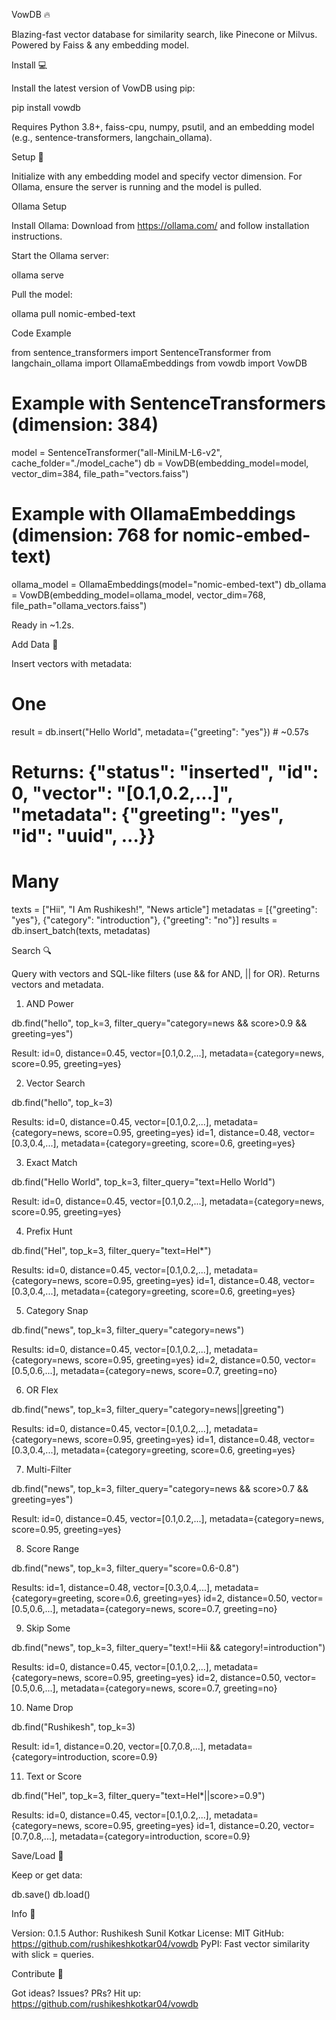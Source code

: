VowDB 🔥

Blazing-fast vector database for similarity search, like Pinecone or Milvus. Powered by Faiss & any embedding model.



Install 💻

Install the latest version of VowDB using pip:

pip install vowdb



Requires Python 3.8+, faiss-cpu, numpy, psutil, and an embedding model (e.g., sentence-transformers, langchain_ollama).



Setup 🚀

Initialize with any embedding model and specify vector dimension. For Ollama, ensure the server is running and the model is pulled.

Ollama Setup





Install Ollama: Download from https://ollama.com/ and follow installation instructions.



Start the Ollama server:

ollama serve



Pull the model:

ollama pull nomic-embed-text

Code Example

from sentence_transformers import SentenceTransformer
from langchain_ollama import OllamaEmbeddings
from vowdb import VowDB

# Example with SentenceTransformers (dimension: 384)
model = SentenceTransformer("all-MiniLM-L6-v2", cache_folder="./model_cache")
db = VowDB(embedding_model=model, vector_dim=384, file_path="vectors.faiss")

# Example with OllamaEmbeddings (dimension: 768 for nomic-embed-text)
ollama_model = OllamaEmbeddings(model="nomic-embed-text")
db_ollama = VowDB(embedding_model=ollama_model, vector_dim=768, file_path="ollama_vectors.faiss")



Ready in ~1.2s.



Add Data 📝

Insert vectors with metadata:

# One
result = db.insert("Hello World", metadata={"greeting": "yes"})  # ~0.57s
# Returns: {"status": "inserted", "id": 0, "vector": "[0.1,0.2,...]", "metadata": {"greeting": "yes", "id": "uuid", ...}}

# Many
texts = ["Hii", "I Am Rushikesh!", "News article"]
metadatas = [{"greeting": "yes"}, {"category": "introduction"}, {"greeting": "no"}]
results = db.insert_batch(texts, metadatas)



Search 🔍

Query with vectors and SQL-like filters (use && for AND, || for OR). Returns vectors and metadata.

1. AND Power

db.find("hello", top_k=3, filter_query="category=news && score>0.9 && greeting=yes")

Result:
id=0, distance=0.45, vector=[0.1,0.2,...], metadata={category=news, score=0.95, greeting=yes}



2. Vector Search

db.find("hello", top_k=3)

Results:
id=0, distance=0.45, vector=[0.1,0.2,...], metadata={category=news, score=0.95, greeting=yes}
id=1, distance=0.48, vector=[0.3,0.4,...], metadata={category=greeting, score=0.6, greeting=yes}



3. Exact Match

db.find("Hello World", top_k=3, filter_query="text=Hello World")

Result:
id=0, distance=0.45, vector=[0.1,0.2,...], metadata={category=news, score=0.95, greeting=yes}



4. Prefix Hunt

db.find("Hel", top_k=3, filter_query="text=Hel*")

Results:
id=0, distance=0.45, vector=[0.1,0.2,...], metadata={category=news, score=0.95, greeting=yes}
id=1, distance=0.48, vector=[0.3,0.4,...], metadata={category=greeting, score=0.6, greeting=yes}



5. Category Snap

db.find("news", top_k=3, filter_query="category=news")

Results:
id=0, distance=0.45, vector=[0.1,0.2,...], metadata={category=news, score=0.95, greeting=yes}
id=2, distance=0.50, vector=[0.5,0.6,...], metadata={category=news, score=0.7, greeting=no}



6. OR Flex

db.find("news", top_k=3, filter_query="category=news||greeting")

Results:
id=0, distance=0.45, vector=[0.1,0.2,...], metadata={category=news, score=0.95, greeting=yes}
id=1, distance=0.48, vector=[0.3,0.4,...], metadata={category=greeting, score=0.6, greeting=yes}



7. Multi-Filter

db.find("news", top_k=3, filter_query="category=news && score>0.7 && greeting=yes")

Result:
id=0, distance=0.45, vector=[0.1,0.2,...], metadata={category=news, score=0.95, greeting=yes}



8. Score Range

db.find("news", top_k=3, filter_query="score=0.6-0.8")

Results:
id=1, distance=0.48, vector=[0.3,0.4,...], metadata={category=greeting, score=0.6, greeting=yes}
id=2, distance=0.50, vector=[0.5,0.6,...], metadata={category=news, score=0.7, greeting=no}



9. Skip Some

db.find("news", top_k=3, filter_query="text!=Hii && category!=introduction")

Results:
id=0, distance=0.45, vector=[0.1,0.2,...], metadata={category=news, score=0.95, greeting=yes}
id=2, distance=0.50, vector=[0.5,0.6,...], metadata={category=news, score=0.7, greeting=no}



10. Name Drop

db.find("Rushikesh", top_k=3)

Result:
id=1, distance=0.20, vector=[0.7,0.8,...], metadata={category=introduction, score=0.9}



11. Text or Score

db.find("Hel", top_k=3, filter_query="text=Hel*||score>=0.9")

Results:
id=0, distance=0.45, vector=[0.1,0.2,...], metadata={category=news, score=0.95, greeting=yes}
id=1, distance=0.20, vector=[0.7,0.8,...], metadata={category=introduction, score=0.9}



Save/Load 💾

Keep or get data:

db.save()
db.load()



Info 🌟

Version: 0.1.5
Author: Rushikesh Sunil Kotkar
License: MIT
GitHub: https://github.com/rushikeshkotkar04/vowdb
PyPI: Fast vector similarity with slick = queries.



Contribute 🤝

Got ideas? Issues? PRs?
Hit up: https://github.com/rushikeshkotkar04/vowdb